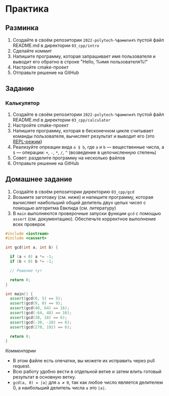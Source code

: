 # Практика

## Разминка

1. Создайте в своём репозитории `2022-polytech-%фамилия%` пустой файл README.md в директории `03_cpp/intro`
2. Сделайте коммит
3. Напишите программу, которая запрашивает имя пользователя и выводит его обратно в строке "Hello, %имя пользователя%!"
4. Настройте cmake-проект 
5. Отправьте решение на GitHub

## Задание

### Калькулятор
1. Создайте в своём репозитории `2022-polytech-%фамилия%` пустой файл README.md в директории `03_cpp/calculator`
2. Настройте cmake-проект
3. Напишите программу, которая в бесконечном цикле считывает команды пользователя, вычисляет результат и выводит его (это [REPL-режим](https://ru.wikipedia.org/wiki/REPL))
4. Реализуйте опреации вида `a $ b`, где `a` и `b` — вещественные числа, а `$` — операции: `+`, `-`, `*`, `/`, `^` (возведение в целочисленную степень) 
5. Совет: разделите программу на несколько файлов
6. Отправьте решение на GitHub

## Домашнее задание
1. Создайте в своём репозитории директорию `03_cpp/gcd`
2. Возьмите заготовку (см. ниже) и напишите программу, которая вычисляет наибольший общий делитель двух целых чисел с помощью алгоритма Евклида (см. литературу)
3. В `main` выполняются проверочные запуски функции `gcd` с помощью `assert` (см. документацию). Обеспечьте корректное выполнение всех проверок

```cpp
#include <iostream>
#include <cassert>

int gcd(int a, int b) {

  if (a < 0) a *= -1;
  if (b < 0) b *= -1;

  // Решение тут

  return 0;
}

int main() {
  assert(gcd(0, 5) == 5);
  assert(gcd(9, 0) == 9);
  assert(gcd(48, 64) == 16);
  assert(gcd(-64, 48) == 16);
  assert(gcd(30, 18) == 6);
  assert(gcd(-30, -18) == 6);
  assert(gcd(270, 192) == 6);

  return 0;
}

```

*Комментарии*
- В этом файле есть опечатки, вы можете их исправить через pull request.
- Всю работу удобно вести в отдельной ветке и затем влить готовый результат в основную ветку.
- `gcd(a, 0) = |a|` для `a ≠ 0`, так как любое число является делителем 0, а наибольший делитель числа `a` это `|a|`.
